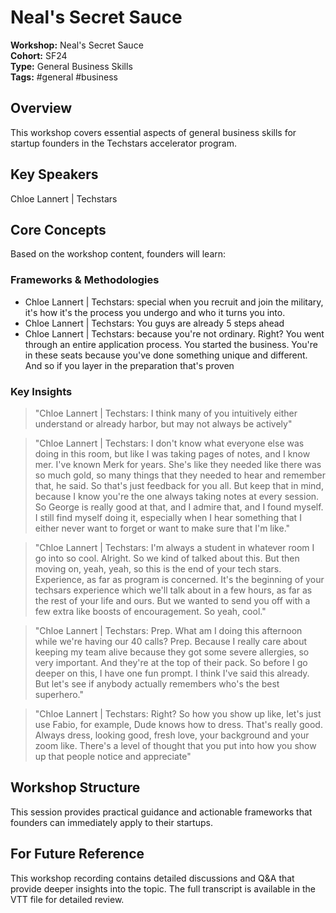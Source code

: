 # Neal's Secret Sauce

**Workshop:** Neal's Secret Sauce  
**Cohort:** SF24  
**Type:** General Business Skills  
**Tags:** #general #business

## Overview

This workshop covers essential aspects of general business skills for startup founders in the Techstars accelerator program.

## Key Speakers

Chloe Lannert | Techstars

## Core Concepts

Based on the workshop content, founders will learn:


### Frameworks & Methodologies

- Chloe Lannert | Techstars: special when you recruit and join the military, it's how it's the process you undergo and who it turns you into.
- Chloe Lannert | Techstars: You guys are already 5 steps ahead
- Chloe Lannert | Techstars: because you're not ordinary. Right? You went through an entire application process. You started the business. You're in these seats because you've done something unique and different. And so if you layer in the preparation that's proven

### Key Insights

> "Chloe Lannert | Techstars: I think many of you intuitively either understand or already harbor, but may not always be actively"

> "Chloe Lannert | Techstars: I don't know what everyone else was doing in this room, but like I was taking pages of notes, and I know mer. I've known Merk for years. She's like they needed like there was so much gold, so many things that they needed to hear and remember that, he said. So that's just feedback for you all. But keep that in mind, because I know you're the one always taking notes at every session. So George is really good at that, and I admire that, and I found myself. I still find myself doing it, especially when I hear something that I either never want to forget or want to make sure that I'm like."

> "Chloe Lannert | Techstars: I'm always a student in whatever room I go into so cool. Alright. So we kind of talked about this. But then moving on, yeah, yeah, so this is the end of your tech stars. Experience, as far as program is concerned. It's the beginning of your techsars experience which we'll talk about in a few hours, as far as the rest of your life and ours. But we wanted to send you off with a few extra like boosts of encouragement. So yeah, cool."

> "Chloe Lannert | Techstars: Prep. What am I doing this afternoon while we're having our 40 calls? Prep. Because I really care about keeping my team alive because they got some severe allergies, so very important. And they're at the top of their pack. So before I go deeper on this, I have one fun prompt. I think I've said this already. But let's see if anybody actually remembers who's the best superhero."

> "Chloe Lannert | Techstars: Right? So how you show up like, let's just use Fabio, for example, Dude knows how to dress. That's really good. Always dress, looking good, fresh love, your background and your zoom like. There's a level of thought that you put into how you show up that people notice and appreciate"


## Workshop Structure

This session provides practical guidance and actionable frameworks that founders can immediately apply to their startups.

## For Future Reference

This workshop recording contains detailed discussions and Q&A that provide deeper insights into the topic. The full transcript is available in the VTT file for detailed review.
